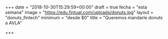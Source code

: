 +++
date = "2018-10-30T15:29:59+00:00"
draft = true
fecha = "esta semana"
image = "https://edu.fintual.com/uploads/donuts.jpg"
layout = "donuts_fintech"
minimum = "desde $0"
title = "Queremos mandarle donuts a AVLA"

+++
